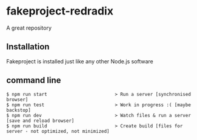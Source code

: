 # fakeproject-redradix

A great repository

## Installation

Fakeproject is installed just like any other Node.js software

## command line

```
$ npm run start                         > Run a server [synchronised browser]
$ npm run test                          > Work in progress :( [maybe backstop]
$ npm run dev                           > Watch files & run a server [save and reload browser]
$ npm run build                         > Create build [files for server - not optimized, not minimized]
```

